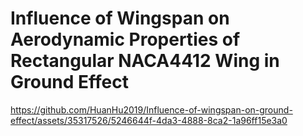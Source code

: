 # Influence of Wingspan on Aerodynamic Properties of Rectangular NACA4412 Wing in Ground Effect

https://github.com/HuanHu2019/Influence-of-wingspan-on-ground-effect/assets/35317526/5246644f-4da3-4888-8ca2-1a96ff15e3a0
